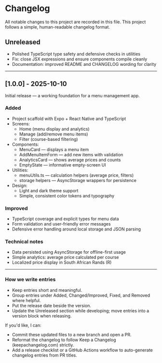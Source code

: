 # Changelog

All notable changes to this project are recorded in this file. This project follows a simple, human-readable changelog format.

## Unreleased
- Polished TypeScript type safety and defensive checks in utilities
- Fix: close JSX expressions and ensure components compile cleanly
- Documentation: improved README and CHANGELOG wording for clarity

---

## [1.0.0] - 2025-10-10
Initial release — a working foundation for a menu management app.

### Added
- Project scaffold with Expo + React Native and TypeScript
- Screens:
  - Home (menu display and analytics)
  - Manage (add/remove menu items)
  - Filter (course-based filtering)
- Components:
  - MenuCard — displays a menu item
  - AddMenuItemForm — add new items with validation
  - AnalyticsCard — shows average prices and counts
  - EmptyState — informative empty-screen UI
- Utilities:
  - menuUtils.ts — calculation helpers (average price, filters)
  - storage helpers — AsyncStorage wrappers for persistence
- Design:
  - Light and dark theme support
  - Simple, consistent color tokens and typography

### Improved
- TypeScript coverage and explicit types for menu data
- Form validation and user-friendly error messages
- Defensive error handling around local storage and JSON parsing

### Technical notes
- Data persisted using AsyncStorage for offline-first usage
- Simple analytics: average price calculated per course
- Localized price display in South African Rands (R)

---

### How we write entries
- Keep entries short and meaningful.
- Group entries under Added, Changed/Improved, Fixed, and Removed where helpful.
- Put the release date beside the version.
- Update the Unreleased section while developing; move entries into a version block when releasing.

If you'd like, I can:
- Commit these updated files to a new branch and open a PR.
- Reformat the changelog to follow Keep a Changelog (keepachangelog.com) strictly.
- Add a release checklist or a GitHub Actions workflow to auto-generate changelog entries from PR titles.